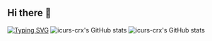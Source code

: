 ## Hi there 👋
[![Typing SVG](https://readme-typing-svg.demolab.com?font=Fira+Code&size=19&letterSpacing=100px&pause=1000&color=F71406&center=true&vCenter=true&random=true&width=600&height=200&lines=ICURS-CRX;Currently+a+student%2C+but+a+cybersecurity+expert+soon)](https://git.io/typing-svg)
![icurs-crx's GitHub stats](https://github-readme-stats.vercel.app/api?username=icurs-crx&show_icons=true&theme=synthwave)
![icurs-crx's GitHub stats](https://github-readme-stats.vercel.app/api?username=icurs-crx&show_icons=true&theme=transparent)

<!--
**icurs-crx/icurs-crx** is a ✨ _special_ ✨ repository because its `README.md` (this file) appears on your GitHub profile.

Here are some ideas to get you started:

- 🔭 I’m currently working on ...
- 🌱 I’m currently learning ...
- 👯 I’m looking to collaborate on ...
- 🤔 I’m looking for help with ...
- 💬 Ask me about ...
- 📫 How to reach me: ...
- 😄 Pronouns: ...
- ⚡ Fun fact: ...
-->
